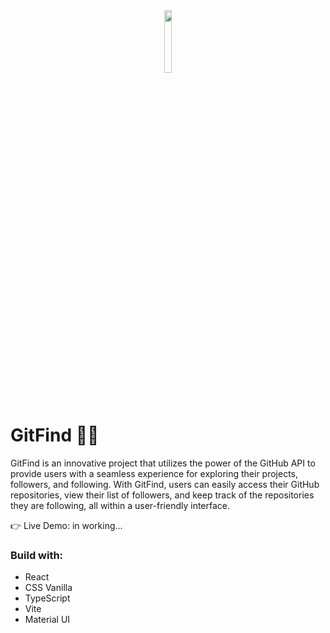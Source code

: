 <div align='center'><img style="width:16%" src='https://github.com/davimgfx/api-github-find/assets/118557337/75056af9-6abf-4373-be2e-18916f4f7b5e'/></div>

# GitFind 🐱‍👤

GitFind is an innovative project that utilizes the power of the GitHub API to provide users with a seamless experience for exploring their projects, followers, and following. With GitFind, users can easily access their GitHub repositories, view their list of followers, and keep track of the repositories they are following, all within a user-friendly interface.

👉 Live Demo: in working...

### Build with:

 - React <br />
 - CSS Vanilla <br />
 - TypeScript <br />
 - Vite <br />
 - Material UI
